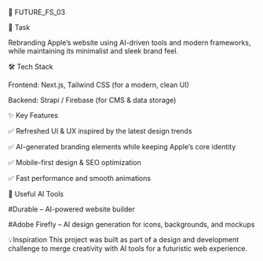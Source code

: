 
🚀 FUTURE_FS_03

📌 Task

Rebranding Apple’s website using AI-driven tools and modern frameworks, while maintaining its minimalist and sleek brand feel.

🛠 Tech Stack


Frontend: Next.js, Tailwind CSS (for a modern, clean UI)

Backend: Strapi / Firebase (for CMS & data storage)

✨ Key Features


✅ Refreshed UI & UX inspired by the latest design trends

✅ AI-generated branding elements while keeping Apple’s core identity

✅ Mobile-first design & SEO optimization

✅ Fast performance and smooth animations

🤖 Useful AI Tools


#Durable – AI-powered website builder

#Adobe Firefly – AI design generation for icons, backgrounds, and mockups

💡Inspiration
This project was built as part of a design and development challenge to merge creativity with AI tools for a futuristic web experience.

